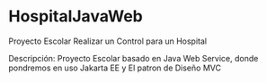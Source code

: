 # HospitalJavaWeb
Proyecto Escolar
Realizar un Control para un Hospital

Descripción:
Proyecto Escolar basado en Java Web Service, donde pondremos en uso Jakarta EE y El patron de Diseño MVC
